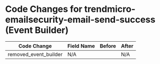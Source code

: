 # Code Changes for trendmicro-emailsecurity-email-send-success (Event Builder)

| Code Change | Field Name | Before | After |
|-------------|------------|--------|-------|
| removed_event_builder | N/A |  | N/A |